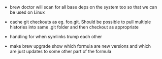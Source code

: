 * brew doctor will scan for all base deps on the system too
  so that we can be used on Linux
 
* cache git checkouts as eg. foo.git. Should be possible to pull multiple
  histories into same .git folder and then checkout as appropriate

* handling for when symlinks trump each other

* make brew upgrade show which formula are new versions and which are just updates to some other part of the formula